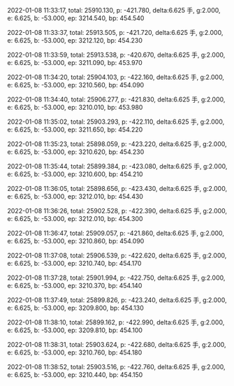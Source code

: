 2022-01-08 11:33:17, total: 25910.130, p: -421.780, delta:6.625 手, g:2.000, e: 6.625, b: -53.000, ep: 3214.540, bp: 454.540

2022-01-08 11:33:37, total: 25913.505, p: -421.720, delta:6.625 手, g:2.000, e: 6.625, b: -53.000, ep: 3212.120, bp: 454.230

2022-01-08 11:33:59, total: 25913.538, p: -420.670, delta:6.625 手, g:2.000, e: 6.625, b: -53.000, ep: 3211.090, bp: 453.970

2022-01-08 11:34:20, total: 25904.103, p: -422.160, delta:6.625 手, g:2.000, e: 6.625, b: -53.000, ep: 3210.560, bp: 454.090

2022-01-08 11:34:40, total: 25906.277, p: -421.830, delta:6.625 手, g:2.000, e: 6.625, b: -53.000, ep: 3210.010, bp: 453.980

2022-01-08 11:35:02, total: 25903.293, p: -422.110, delta:6.625 手, g:2.000, e: 6.625, b: -53.000, ep: 3211.650, bp: 454.220

2022-01-08 11:35:23, total: 25898.059, p: -423.220, delta:6.625 手, g:2.000, e: 6.625, b: -53.000, ep: 3210.620, bp: 454.230

2022-01-08 11:35:44, total: 25899.384, p: -423.080, delta:6.625 手, g:2.000, e: 6.625, b: -53.000, ep: 3210.600, bp: 454.210

2022-01-08 11:36:05, total: 25898.656, p: -423.430, delta:6.625 手, g:2.000, e: 6.625, b: -53.000, ep: 3212.010, bp: 454.430

2022-01-08 11:36:26, total: 25902.528, p: -422.390, delta:6.625 手, g:2.000, e: 6.625, b: -53.000, ep: 3212.010, bp: 454.300

2022-01-08 11:36:47, total: 25909.057, p: -421.860, delta:6.625 手, g:2.000, e: 6.625, b: -53.000, ep: 3210.860, bp: 454.090

2022-01-08 11:37:08, total: 25906.539, p: -422.620, delta:6.625 手, g:2.000, e: 6.625, b: -53.000, ep: 3210.740, bp: 454.170

2022-01-08 11:37:28, total: 25901.994, p: -422.750, delta:6.625 手, g:2.000, e: 6.625, b: -53.000, ep: 3210.370, bp: 454.140

2022-01-08 11:37:49, total: 25899.826, p: -423.240, delta:6.625 手, g:2.000, e: 6.625, b: -53.000, ep: 3209.800, bp: 454.130

2022-01-08 11:38:10, total: 25899.162, p: -422.990, delta:6.625 手, g:2.000, e: 6.625, b: -53.000, ep: 3209.810, bp: 454.100

2022-01-08 11:38:31, total: 25903.624, p: -422.680, delta:6.625 手, g:2.000, e: 6.625, b: -53.000, ep: 3210.760, bp: 454.180

2022-01-08 11:38:52, total: 25903.516, p: -422.760, delta:6.625 手, g:2.000, e: 6.625, b: -53.000, ep: 3210.440, bp: 454.150